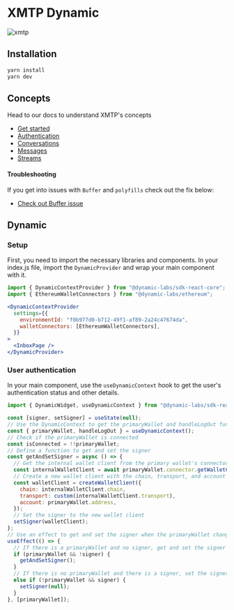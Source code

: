 # XMTP Dynamic

![xmtp](https://github.com/xmtp/xmtp-quickstart-reactjs/assets/1447073/3f2979ec-4d13-4c3d-bf20-deab3b2ffaa1)

## Installation

```bash
yarn install
yarn dev
```

## Concepts

Head to our docs to understand XMTP's concepts

- [Get started](https://xmtp.org/docs/build/get-started/overview?sdk=react)
- [Authentication](https://xmtp.org/docs/build/authentication?sdk=react)
- [Conversations](https://xmtp.org/docs/build/conversations?sdk=react)
- [Messages](https://xmtp.org/docs/build/messages/?sdk=react)
- [Streams](https://xmtp.org/docs/build/streams/?sdk=react)

#### Troubleshooting

If you get into issues with `Buffer` and `polyfills` check out the fix below:

- [Check out Buffer issue](https://github.com/xmtp/xmtp-js/issues/487)

## Dynamic

### Setup

First, you need to import the necessary libraries and components. In your index.js file, import the `DynamicProvider` and wrap your main component with it.

```jsx
import { DynamicContextProvider } from "@dynamic-labs/sdk-react-core";
import { EthereumWalletConnectors } from "@dynamic-labs/ethereum";
```

```jsx
<DynamicContextProvider
  settings={{
    environmentId: "f0b977d0-b712-49f1-af89-2a24c47674da",
    walletConnectors: [EthereumWalletConnectors],
  }}
>
  <InboxPage />
</DynamicProvider>
```

### User authentication

In your main component, use the `useDynamicContext` hook to get the user's authentication status and other details.

```jsx
import { DynamicWidget, useDynamicContext } from "@dynamic-labs/sdk-react-core";

const [signer, setSigner] = useState(null);
// Use the DynamicContext to get the primaryWallet and handleLogOut function
const { primaryWallet, handleLogOut } = useDynamicContext();
// Check if the primaryWallet is connected
const isConnected = !!primaryWallet;
// Define a function to get and set the signer
const getAndSetSigner = async () => {
  // Get the internal wallet client from the primary wallet's connector
  const internalWalletClient = await primaryWallet.connector.getWalletClient();
  // Create a new wallet client with the chain, transport, and account from the internal wallet client
  const walletClient = createWalletClient({
    chain: internalWalletClient.chain,
    transport: custom(internalWalletClient.transport),
    account: primaryWallet.address,
  });
  // Set the signer to the new wallet client
  setSigner(walletClient);
};
// Use an effect to get and set the signer when the primaryWallet changes
useEffect(() => {
  // If there is a primaryWallet and no signer, get and set the signer
  if (primaryWallet && !signer) {
    getAndSetSigner();
  }
  // If there is no primaryWallet and there is a signer, set the signer to null
  else if (!primaryWallet && signer) {
    setSigner(null);
  }
}, [primaryWallet]);
```
